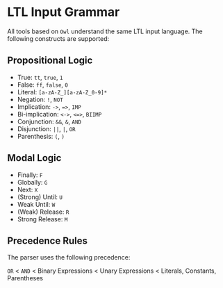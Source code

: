 # LTL Input Grammar

All tools based on `Owl` understand the same LTL input language. The following constructs are supported:

## Propositional Logic

* True: `tt`, `true`, `1`
* False: `ff`, `false`, `0`
* Literal: `[a-zA-Z_][a-zA-Z_0-9]*`
* Negation: `!`, `NOT`
* Implication: `->`, `=>`, `IMP`
* Bi-implication: `<->`, `<=>`, `BIIMP`
* Conjunction: `&&`, `&`, `AND`
* Disjunction: `||`, `|`, `OR`
* Parenthesis: `(`, `)`

##  Modal Logic

* Finally: `F`
* Globally: `G`
* Next: `X`
* (Strong) Until: `U`
* Weak Until: `W`
* (Weak) Release: `R`
* Strong Release: `M`

## Precedence Rules

The parser uses the following precedence:

`OR` < `AND` < Binary Expressions < Unary Expressions < Literals, Constants, Parentheses
